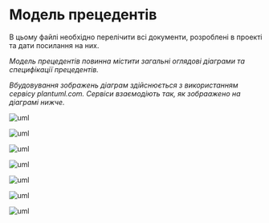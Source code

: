 # Модель прецедентів

В цьому файлі необхідно перелічити всі документи, розроблені в проекті та дати посилання на них.

*Модель прецедентів повинна містити загальні оглядові діаграми та специфікації прецедентів.*

*Вбудовування зображень діаграм здійснюється з використанням сервісу plantuml.com. Сервіси взаємодіють так, як зобраажено на діаграмі нижче.*

![uml](http://www.plantuml.com/plantuml/png/VP9DIiDG58NdNSMRQGCHKd-K8bBG1GZYJ2X1YnHh1Hjd3jhwuyoAICGYw1BIQ9fI-xE5SxVWIhovhpyXASxoxZtdE-SzKgWvzgLpTLx9E6MdKbBxzl6PVLhA6yRXxbxHMh4C8vF74xun81T3Sgb1JQh3eoP6LCyhkwOEBcfb5hrZnB9WmTBYRJkQe2Vs6_YiUPZjSnbHRL-RfeR9K8xQBmFJt57BKQyYbpgguXN-4hKGScnV8LGO90l0urbFyS5JwASBw7rM9V0vmRSZqaJPP0h60lGdq7GQkV2p2TJgOjIG8PrOGmPvFEpHdGRaveGDVTT9yZ2w2xfnbbZ9JHatPyOnD_LPypWpqQs4nwEZGugn9OmFkMM0B_nGY_MQmR0k0aMDAKnIf8lYpyvl_OtL_fHgpQbhGlr48DbzkYUNMd5Foh4kZcU4dFsYNrvxml_Vib2gdl2__GS0)


![uml](http://www.plantuml.com/plantuml/png/dP51Im915CVlyoaUTgWM6bfl6n62uRcBjq2cSGn97N77KmHcXow1dUnhoAOekhjzXVzyezwwUAbE7OOtyvl7xp-FgSLEZToutnEkwtg6RfH-KFVcebc_RbNbkN1sICxIdNNEzgdT7HdjkdOWb7PsH1MyOudKpv7vkN_sKp_1ma-H-qc5L4mTBOQba0fXA4Dw54JZs6WL6we4GRFU2eFWTe0F9CT-XZLoR0bhGigx9LO7Or6PROWF2y9sJpRxp1SatFDQtiiYcDD2EegYHYEAn9FeQ3gxAfWe-AMK9sMmF4GlyCbhvz-GOKNuGew4XrfoJR73Yd7cPyHWn-NtqxWtEVqfh_vF_iTafRvc1ct-g6y0)


![uml](http://www.plantuml.com/plantuml/png/TP11IiD058RtSuf7t6Z0m7GN4IbKkdRJdL36wLI2RQOahoiHOho0Y7JXAKAq432DLtZlHiuqY21sCOl_P-RxVcQOeyfmlLm8J71Xu4hfEtLhpYQZo-aWaWBj2j32ZKMqIvWbcT6Os5GeZJQ3W9xfWrhUq8ut_CWb5rHnIHqN0QWSvbgiUY1ue8mat0k0TMwqoWq4OJWPJGTXU9tI6ssvu2Ugzu06wCkpVAJMnvOwfzh-2foqzX97bd0Kn-Dn78i7CTTmUk4xuVlpA3hk9P7SQrweSPYAFgdXybykLIT_d_OBN_tDdtKx5sfttgaxm1YQTER-zHi0)



![uml](http://www.plantuml.com/plantuml/png/TT0nIyD06CRn_Jx5IrmqO21nYeWKAfrTkWdbl5ubsEPAydOI8LRSnI63czyWbWeHstw6z_r6tbqKHEXqyEVkzy3rIfG5BcPJWHbEDLnATIjlzEcmVp5AeaIWcGCQk3Q8PWRZhD0ACvCBgT0K4D0phMd3DMsvvWTUSaKDBsd7LG2oX8aIymu41yPH37S2O55g9KiDGHWE-wEJCBpAwPK-kE97MdcW1TfIG-zEikV6XJKrDhRyv6ZhnN2GfeD1cefxCL5mVEwQSFqiYWuxEeez_cR9bRVQNtndGqkVFpjSS_LduUW_atZcXLf_vwjZzhtjwNniV_GR)


![uml](http://www.plantuml.com/plantuml/png/XT31IiD040RW-pp542ysu49QBn6HGgHdBxa9PTrk9TXcIp8zYH0yU2s828877w4LYqLfdc7s5NmIDzjBq4El_-x_pJ3zacH1y-a4AAE9nWkfRkIrFacJys5Nz83C3CdWbI4oKnnbXLQKcHoa8bDWmAzSymUlRSLBUy-rhGAK9OuLp7OGDb0a8hm5n7cfbImr1c6O9iFZCBpC-OtN3bZobtsmptQ1pblzL2zsmU-UIfC83-9uC8XZk8EnmgEp9eCcFnNYS4U9o6EFlF7OjqEtl7LSs-lyBNN_Rx2lqlEL9wvznSze_qSNryWhz_R9cmxqTJvon_q5)

![uml](http://www.plantuml.com/plantuml/png/NP51Im9168Rlyoi-x98BBQpKOID2C3ntyHR8D8uXgIFkU8h0X6w14E4fw2zePMxPRd_XdN_KD-jbyVf-Cy_pVZFrnCgndGpwmlPiNzEbLBVoHf-s6XVjMdWih1cHDNHjh3K3wlJ6MjcU6Ggfh1bJ1Q_8yOcrcsBfPiZTj48oeQuIens8F2WA8xeJH9D4AvbegWH1gz4-2OAh8PwnuQil-FKWjt1pmeQGOOaLSe_bIKhiM7AOkaVFPsX41t7SRCQnk1TTHKVdFXC-Fml3mnq_Z0g3h_Y5BLAyC__1pTmJuO_HBFGXjcxEtLCUiJp7YaSiSujoZNA5whwdLdZU-1X369ZpFXaoZ_iftcMD3qzn2tplxLR2KbNKzR33V_4F)


![uml](http://www.plantuml.com/plantuml/png/BT2_IWD14CVnVfvYE1izSE44XHEHG2IrJJeXh9kD72QtuNPIYH1FmSvA8bZx0F4FUetx33Dlv6vYionV-7sAwNdI3IrcKw2AfXRFjRdML_Pus3yR7QX383T7SdZfYDmCnrLZ3LMk1ct8DPZnAmTPSYTtqiezV_1Q7ZFK7YS6vbiA4rMe0cy0SU6jqTvYbkV3_kWepozgVk5r6lAljF7z_cTQvAzDN2Kl8WNkbELWK9Pm2nE3-wUfGUedIkrkFLLin6SEQHoz3lcDG_m4_fHbJ0-oagT41-JtwFzmjmSzMu_Z2Vu0)
